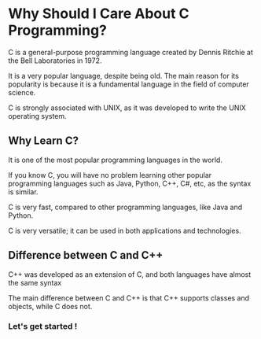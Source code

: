 # Why Should I Care About C Programming?

C is a general-purpose programming language created by Dennis Ritchie at the Bell Laboratories in 1972.

It is a very popular language, despite being old. The main reason for its popularity is because it is a fundamental language in the field of computer science.

C is strongly associated with UNIX, as it was developed to write the UNIX operating system.

## Why Learn C?

It is one of the most popular programming languages in the world.

If you know C, you will have no problem learning other popular programming languages such as Java, Python, C++, C#, etc, as the syntax is similar.

C is very fast, compared to other programming languages, like Java and Python.

C is very versatile; it can be used in both applications and technologies.

## Difference between C and C++

C++ was developed as an extension of C, and both languages have almost the same syntax

The main difference between C and C++ is that C++ supports classes and objects, while C does not.

### Let's get started !

 



